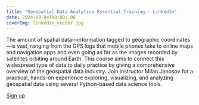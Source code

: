```yaml
---
title: "Geospatial Data Analytics Essential Training - LinkedIn"
date: 2024-09-04T00:00:.00
coverImg: linkedin_vector.jpg
---
```


The amount of spatial data—information tagged to geographic coordinates—is vast, ranging from the GPS logs that mobile phones take to online maps and navigation apps and even going as far as the images recorded by satellites orbiting around Earth. This course aims to connect this widespread type of data to daily practice by giving a comprehensive overview of the geospatial data industry. Join instructor Milan Janosov for a practical, hands-on experience exploring, visualizing, and analyzing geospatial data using several Python-based data science tools.

<!--more-->



[Sign up](https://www.linkedin.com/learning/geospatial-data-analytics-essential-training/analyzing-geospatial-data)
